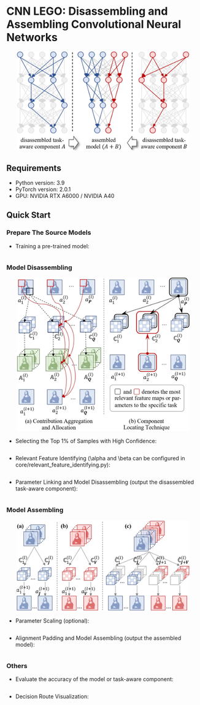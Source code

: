 # CNN LEGO: Disassembling and Assembling Convolutional Neural Networks

<div align=center><img width="450" src="framework.jpg"/></div>

## Requirements

+ Python version: 3.9
+ PyTorch version: 2.0.1
+ GPU: NVIDIA RTX A6000 / NVIDIA A40

## Quick Start
### Prepare The Source Models

* Training a pre-trained model:
```bash

```


### Model Disassembling
<div align=center><img width="450" src="model_disassembling.jpg"/></div>

* Selecting the Top 1% of Samples with High Confidence:
```bash

```

* Relevant Feature Identifying (\alpha and \beta can be configured in core/relevant_feature_identifying.py):
```bash

```

* Parameter Linking and Model Disassembling (output the disassembled task-aware component):
```bash

```


### Model Assembling
<div align=center><img width="450" src="model_assembling.jpg"/></div>

* Parameter Scaling (optional):
```bash

```

* Alignment Padding and Model Assembling (output the assembled model):
```bash

```

### Others
* Evaluate the accuracy of the model or task-aware component:
```bash

```

* Decision Route Visualization:
```bash

```